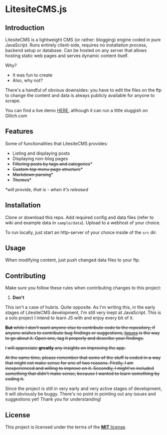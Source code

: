# LitesiteCMS.js

## Introduction
LitesiteCMS is a lightweight CMS (or rather: blogging) engine coded in pure JavaScript. Runs entirely client-side, requires no installation process, backend setup or database. Can be hosted on any server that allows hosting static web pages and serves dynamic content itself.

Why?
* It was fun to create
* Also, why not?

There's a handful of obvious downsides: you have to edit the files on the ftp to change the content and data is always publicly available for anyone to scrape.

You can find a live demo [HERE](https://tk-litesitejs-demo.glitch.me/#/blog/sample-post), although it can run a little sluggish on Glitch.com

## Features

Some of functionalities that LitesiteCMS provides:
* Listing and displaying posts
* Displaying non-blog pages
* ~~Filtering posts by tags and categories~~*
* ~~Custom top menu page structure~~*
* ~~Markdown parsing~~*
* ~~Themes~~*

*\*will provide, that is - when it's released*

## Installation
Clone or download this repo. Add required config and data files (refer to wiki and example data in `sample/data`). Upload to a webhost of your choice.

To run locally, just start an http-server of your choice inside of the `src` dir.

## Usage
When modifying content, just push changed data files to your ftp.

## Contributing

Make sure you follow these rules when contributing changes to this project:

1. **Don't**

This isn't a case of hubris. Quite opposite. As I'm writing this, in the early stages of LitesiteCMS development, I'm still very inept at JavaScript. This is a solo project I intend to learn JS with and enjoy every bit of it.

~~**But** while I don't want anyone else to contribute code to the repository, if anyone wishes to contribute bug findings or suggestions, [Issues](https://github.com/turowski-k/litesitejs/issues) is the way to go about it. Open one, tag it properly and describe your findings.~~

~~I will appreciate **greatly** any insights on improving the app.~~

~~At the same time, please remember that some of the stuff is coded in a way that might not make sense for one of two reasons. Firstly, I am inexperienced and willing to improve on it. Secondly, I might've included something that didn't make sense, because I wanted to learn something by coding it.~~

Since the project is still in very early and very active stages of development, it will obviously be buggy. There's no point in pointing out any issues and suggestions yet! Thank you for understanding!

## License
This project is licensed under the terms of the [**MIT** license](https://github.com/turowski-k/LitesiteCMS.js/blob/dev/LICENSE).